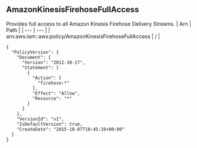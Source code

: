 
## AmazonKinesisFirehoseFullAccess
Provides full access to all Amazon Kinesis Firehose Delivery Streams.
| Arn | Path |
| --- | --- |
| arn:aws:iam::aws:policy/AmazonKinesisFirehoseFullAccess | / |
```
{
  "PolicyVersion": {
    "Document": {
      "Version": "2012-10-17",
      "Statement": [
        {
          "Action": [
            "firehose:*"
          ],
          "Effect": "Allow",
          "Resource": "*"
        }
      ]
    },
    "VersionId": "v1",
    "IsDefaultVersion": true,
    "CreateDate": "2015-10-07T18:45:26+00:00"
  }
}
```
